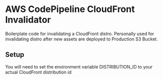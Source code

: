 # AWS CodePipeline CloudFront Invalidator
Boilerplate code for invalidating a CloudFront distro. Personally used for invalidating distro after new assets are deployed to Production S3 Bucket.

## Setup
You will need to set the environment variable DISTRIBUTION_ID to your actual CloudFront distribution id
